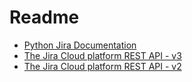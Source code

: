 # Readme

- [Python Jira Documentation](https://jira.readthedocs.io/)
- [The Jira Cloud platform REST API - v3](https://developer.atlassian.com/cloud/jira/platform/rest/v3/intro/)
- [The Jira Cloud platform REST API - v2](https://developer.atlassian.com/cloud/jira/platform/rest/v2/intro/)
